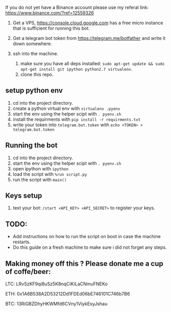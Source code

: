 If you do not yet have a Binance account please use my referal link: https://www.binance.com/?ref=12559326

1. Get a VPS, https://console.cloud.google.com has a free micro instance that is sufficient for running this bot.

2. Get a telegram bot token from https://telegram.me/botfather and write it down somewhere.

3. ssh into the machine.
	1. make sure you have all deps installed: `sudo apt-get update && sudo apt-get install git ipython python2.7 virtualenv`.
	2. clone this repo.

## setup python env
1. cd into the project directory.
2. create a python virtual env with `virtualenv .pyenv`
3. start the env using the helper scipt with `. pyenv.sh`
4. install the requirments with `pip install -r requirments.txt`
5. write your token into `telegram.bot.token` with `echo <TOKEN> > telegram.bot.token`

## Running the bot
1. cd into the project directory.
2. start the env using the helper scipt with `. pyenv.sh`
3. open ipython with `ipython`
4. load the script with `%run script.py`
5. run the script with `main()`

## Keys setup
1. text your bot: `/start <API_KEY> <API_SECRET>` to register your keys.

## TODO:
* Add instructions on how to run the script on boot in case the machine restarts.
* Do this guide on a fresh machine to make sure i did not forget any steps.


## Making money off this ? Please donate me a cup of coffe/beer:
LTC: LRvSzKF9qi8uSz5K8nqCiKiLaCNmuFNEKo

ETH: 0x1A6B538A2D53212Dd1FDEd06bE746101C746b7B6

BTC: 13RiGBZDhyHKWMfd6CVny1ViykEsyJshau
